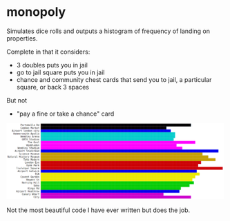 # monopoly

Simulates dice rolls and outputs a histogram of frequency of landing on properties.

Complete in that it considers:
* 3 doubles puts you in jail
* go to jail square puts you in jail
* chance and community chest cards that send you to jail, a particular square, or back 3 spaces

But not
* "pay a fine or take a chance" card

![example](example.png "Example output")

Not the most beautiful code I have ever written but does the job.
